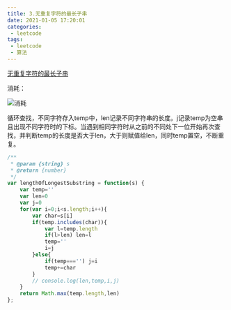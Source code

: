 ```yaml
---
title: 3.无重复字符的最长子串
date: 2021-01-05 17:20:01
categories:
 - leetcode
tags:
 - leetcode
 - 算法
---
```


[无重复字符的最长子串](https://leetcode-cn.com/problems/longest-substring-without-repeating-characters/)

消耗：

![消耗](/images/leetcode/3.png)

循环查找，不同字符存入temp中，len记录不同字符串的长度。j记录temp为空串且出现不同字符时的下标。当遇到相同字符时从之前的不同处下一位开始再次查找，并判断temp的长度是否大于len，大于则赋值给len，同时temp置空，不断重复。

```javascript
/**
 * @param {string} s
 * @return {number}
 */
var lengthOfLongestSubstring = function(s) {
    var temp=''
    var len=0
    var j=0
    for(var i=0;i<s.length;i++){
        var char=s[i]
        if(temp.includes(char)){
            var l=temp.length
            if(l>len) len=l
            temp=''
            i=j
        }else{
            if(temp==='') j=i
            temp+=char
        }
        // console.log(len,temp,i,j)
    }
    return Math.max(temp.length,len)
};
```
